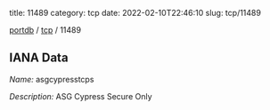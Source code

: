 title: 11489
category: tcp
date: 2022-02-10T22:46:10
slug: tcp/11489

[portdb](/) / [tcp](/category/tcp.html) / 11489


## IANA Data

_Name:_ asgcypresstcps

_Description:_ ASG Cypress Secure Only

